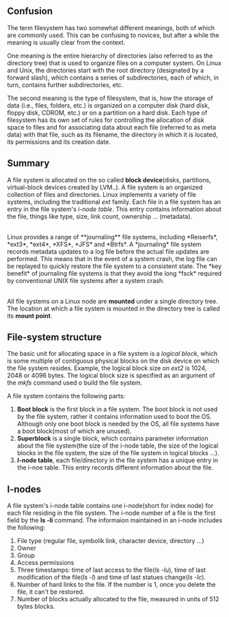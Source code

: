 ## Confusion
The term filesystem has two somewhat different meanings, both of which are commonly used. This can be confusing to novices, but after a while the meaning is usually clear from the context.

One meaning is the entire hierarchy of directories (also referred to as the directory tree) that is used to organize files on a computer system. On Linux and Unix, the directories start with the root directory (designated by a forward slash), which contains a series of subdirectories, each of which, in turn, contains further subdirectories, etc.

The second meaning is the type of filesystem, that is, how the storage of data (i.e., files, folders, etc.) is organized on a computer disk (hard disk, floppy disk, CDROM, etc.) or on a partition on a hard disk. Each type of filesystem has its own set of rules for controlling the allocation of disk space to files and for associating data about each file (referred to as meta data) with that file, such as its filename, the directory in which it is located, its permissions and its creation date.

## Summary
A file system is allocated on the so called **block device**(disks, partitions, virtual-block devices created by LVM..). A file system is an organized collection of files and directories. Linux implements a variety of file systems, including the traditional *ext* family. Each file in a file system has an entry in the file system's *i-node table*. This entry contains information about the file, things like type, size, link count, ownership ... (metadata).

<br />
Linux provides a range of **journaling** file systems, including *Reiserfs*, *ext3*, *ext4*, *XFS*, *JFS* and *Btrfs*. A *journaling* file system records metadata updates to a log file before the actual file updates are performed. This means that in the event of a system crash, the log file can be replayed to quickly restore the file system to a consistent state. The *key benefit* of journaling file systems is that they avoid the long *fsck* required by conventional UNIX file systems after a system crash.

<br /> All file systems on a Linux node are **mounted** under a single directory tree. The location at which a file system is mounted in the directory tree is called its **mount point**. 

## File-system structure
The basic unit for allocating space in a file system is a *logical block*, which is some multiple of contiguous physical blocks on the disk device on which the file system resides. Example, the logical block size on *ext2* is 1024, 2048 or 4096 bytes. The logical block size is specified as an argument of the *mkfs* command used o build the file system. <br />

A file system contains the following parts: <br />
1. **Boot block** is the first block in a file system. The boot block is not used by the file system, rather it contains information used to boot the OS. Although only one boot block is needed by the OS, all file systems have a boot block(most of which are unused).<br />
2. **Superblock** is a single block, which contains parameter information about the file system(the size of the i-node table, the size of the logical blocks in the file system, the size of the file system in logical blocks ...). <br />
3. **I-node table**, each file/directory in the file system has a unique entry in the i-noe table. This entry records different information about the file. <br />

## I-nodes
A file system's i-node table contains one i-node(short for index node) for each file residing in the file system. The i-node number of a file is the first field by the **ls -li** command. The informaion maintained in an i-node includes the following:<br />
1. File type (regular file, symbolik link, character device, directory ...)<br />
2. Owner<br />
3. Group<br />
4. Access permissions<br />
5. Three timestamps: time of last access to the file(*ls -lu*), time of last modification of the file(*ls -l*) and time of last statues change(*ls -lc*).<br />
6. Number of hard links to the file. If the number is 1, once you delete the file, it can't be restored.<br />
7. Number of blocks actually allocated to the file, measured in units of 512 bytes blocks.<br />







